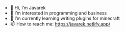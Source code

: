 - 👋 Hi, I’m Javarek
- 👀 I’m interested in programming and business
- 🌱 I’m currently learning writing plugins for minecraft
- 📫 How to reach me: https://javarek.netlify.app/
